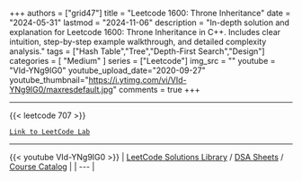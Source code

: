
+++
authors = ["grid47"]
title = "Leetcode 1600: Throne Inheritance"
date = "2024-05-31"
lastmod = "2024-11-06"
description = "In-depth solution and explanation for Leetcode 1600: Throne Inheritance in C++. Includes clear intuition, step-by-step example walkthrough, and detailed complexity analysis."
tags = ["Hash Table","Tree","Depth-First Search","Design"]
categories = [
    "Medium"
]
series = ["Leetcode"]
img_src = ""
youtube = "VId-YNg9IG0"
youtube_upload_date="2020-09-27"
youtube_thumbnail="https://i.ytimg.com/vi/VId-YNg9IG0/maxresdefault.jpg"
comments = true
+++



---
{{< leetcode 707 >}}

[`Link to LeetCode Lab`](https://leetcode.com/problems/throne-inheritance/description/)

---
{{< youtube VId-YNg9IG0 >}}
| [LeetCode Solutions Library](https://grid47.xyz/leetcode/) / [DSA Sheets](https://grid47.xyz/sheets/) / [Course Catalog](https://grid47.xyz/courses/) |
| --- |
